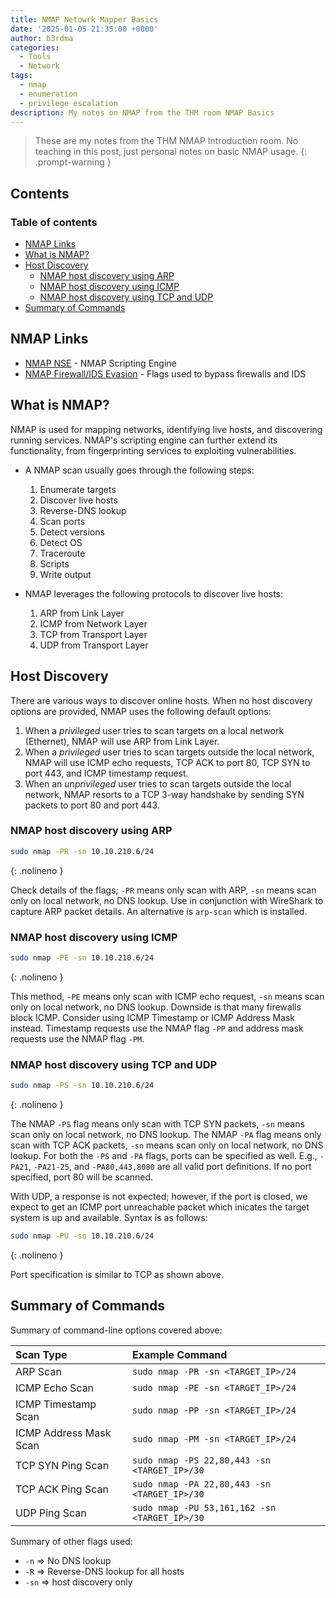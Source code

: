 ```yaml
---
title: NMAP Netowrk Mapper Basics
date: '2025-01-05 21:35:00 +0000'
author: b3rdma
categories:
  - Tools
  - Network
tags:
  - nmap
  - enumeration
  - privilege escalation
description: My notes on NMAP from the THM room NMAP Basics
---
```

> These are my notes from the THM NMAP Introduction room. No teaching in this
> post, just personal notes on basic NMAP usage.
{: .prompt-warning }

## Contents
### Table of contents

<!-- toc -->

- [NMAP Links](#nmap-links)
- [What is NMAP?](#what-is-nmap)
- [Host Discovery](#host-discovery)
  * [NMAP host discovery using ARP](#nmap-host-discovery-using-arp)
  * [NMAP host discovery using ICMP](#nmap-host-discovery-using-icmp)
  * [NMAP host discovery using TCP and UDP](#nmap-host-discovery-using-tcp-and-udp)
- [Summary of Commands](#summary-of-commands)

<!-- tocstop -->

## NMAP Links

- [NMAP NSE](https://nmap.org/book/nse-usage.html) - NMAP Scripting Engine
- [NMAP Firewall/IDS Evasion](https://nmap.org/book/man-bypass-firewalls-ids.html) - Flags used to bypass firewalls and IDS

## What is NMAP?

NMAP is used for mapping networks, identifying live hosts, and discovering running services. NMAP's scripting engine can further extend its functionality, from fingerprinting services to exploiting vulnerabilities.
- A NMAP scan usually goes through the following steps:

  1. Enumerate targets
  2. Discover live hosts
  3. Reverse-DNS lookup
  4. Scan ports
  5. Detect versions
  6. Detect OS
  7. Traceroute
  8. Scripts
  9. Write output

- NMAP leverages the following protocols to discover live hosts:

  1. ARP from Link Layer
  2. ICMP from Network Layer
  3. TCP from Transport Layer
  4. UDP from Transport Layer

## Host Discovery

There are various ways to discover online hosts. When no host discovery options are provided, NMAP uses the following default options:

  1. When a _privileged_ user tries to scan targets on a local network (Ethernet), NMAP will use ARP from Link Layer.
  2. When a _privileged_ user tries to scan targets outside the local network, NMAP will use ICMP echo requests, TCP ACK to port 80, TCP SYN to port 443, and ICMP timestamp request.
  3. When an _unprivileged_ user tries to scan targets outside the local network, NMAP resorts to a TCP 3-way handshake by sending SYN packets to port 80 and port 443.

### NMAP host discovery using ARP

```zsh
sudo nmap -PR -sn 10.10.210.6/24
```
{: .nolineno }

Check details of the flags; `-PR` means only scan with ARP, `-sn` means scan only on local network, no DNS lookup.
Use in conjunction with WireShark to capture ARP packet details. An alternative is `arp-scan` which is installed.

### NMAP host discovery using ICMP

```bash
sudo nmap -PE -sn 10.10.210.6/24
```
{: .nolineno }

This method, `-PE` means only scan with ICMP echo request, `-sn` means scan only on local network, no DNS lookup.
Downside is that many firewalls block ICMP. Consider using ICMP Timestamp or ICMP Address Mask instead. Timestamp requests use the NMAP flag `-PP` and address mask requests use the NMAP flag `-PM`.

### NMAP host discovery using TCP and UDP

```bash
sudo nmap -PS -sn 10.10.210.6/24
```
{: .nolineno }

The NMAP `-PS` flag means only scan with TCP SYN packets, `-sn` means scan only on local network, no DNS lookup.
The NMAP `-PA` flag means only scan with TCP ACK packets, `-sn` means scan only on local network, no DNS lookup.
For both the `-PS` and `-PA` flags, ports can be specified as well. E.g., `-PA21`, `-PA21-25`, and `-PA80,443,8080` are all valid port definitions. If no port specified, port 80 will be scanned.

With UDP, a response is not expected; however, if the port is closed, we expect to get an ICMP port unreachable packet which inicates the target system is up and available.
Syntax is as follows:

```bash
sudo nmap -PU -sn 10.10.210.6/24
```
{: .nolineno }

Port specification is similar to TCP as shown above.

## Summary of Commands

Summary of command-line options covered above:

| Scan Type              | Example Command                              |
| :--------------------- | :------------------------------------------- |
| ARP Scan               | `sudo nmap -PR -sn <TARGET_IP>/24`            |
| ICMP Echo Scan         | `sudo nmap -PE -sn <TARGET_IP>/24`            |
| ICMP Timestamp Scan    | `sudo nmap -PP -sn <TARGET_IP>/24`            |
| ICMP Address Mask Scan | `sudo nmap -PM -sn <TARGET_IP>/24`            |
| TCP SYN Ping Scan      | `sudo nmap -PS 22,80,443 -sn <TARGET_IP>/30`  |
| TCP ACK Ping Scan      | `sudo nmap -PA 22,80,443 -sn <TARGET_IP>/30`  |
| UDP Ping Scan          | `sudo nmap -PU 53,161,162 -sn <TARGET_IP>/30` |

Summary of other flags used:

- `-n` => No DNS lookup
- `-R` => Reverse-DNS lookup for all hosts
- `-sn` => host discovery only















